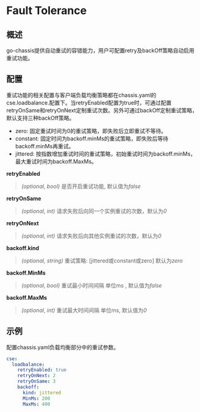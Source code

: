 # Fault Tolerance
## 概述

go-chassis提供自动重试的容错能力，用户可配置retry及backOff策略自动启用重试功能。

## 配置

重试功能的相关配置与客户端负载均衡策略都在chassis.yaml的cse.loadbalance.配置下。当retryEnabled配置为true时，可通过配置retryOnSame和retryOnNext定制重试次数。另外可通过backOff定制重试策略，默认支持三种backOff策略。

- zero:  固定重试时间为0的重试策略，即失败后立即重试不等待。
- constant: 固定时间为backoff.minMs的重试策略，即失败后等待backoff.minMs再重试。
- jittered: 按指数增加重试时间的重试策略，初始重试时间为backoff.minMs，最大重试时间为backoff.MaxMs。

**retryEnabled**
> *(optional, bool)* 是否开启重试功能, 默认值为*false*

**retryOnSame**
> *(optional, int)* 请求失败后向同一个实例重试的次数，默认为*0*

**retryOnNext**
> *(optional, int)* 请求失败后向其他实例重试的次数，默认为*0*

**backoff.kind**
> *(optional, string)* 重试策略: [jittered或constant或zero] 默认为*zero*

**backoff.MinMs**
> *(optional, bool)* 重试最小时间间隔 单位ms , 默认值为*false*

**backoff.MaxMs**
> *(optional, int)* 重试最大时间间隔 单位ms, 默认值为*0*

## 示例

配置chassis.yaml负载均衡部分中的重试参数。

```yaml
cse:
  loadbalance:
    retryEnabled: true
    retryOnNext: 2
    retryOnSame: 3
    backoff:
      kind: jittered
      MinMs: 200
      MaxMs: 400
```



